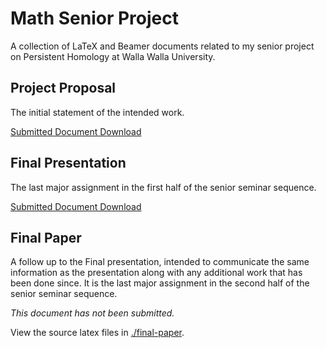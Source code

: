 # Math Senior Project

A collection of LaTeX and Beamer documents related to my senior project on Persistent Homology at Walla Walla University.

## Project Proposal

The initial statement of the intended work.

[Submitted Document Download](https://github.com/stephenermshar/math-senior-project/releases/download/preliminaries/proposal-main.pdf)

## Final Presentation

The last major assignment in the first half of the senior seminar sequence.

[Submitted Document Download](https://github.com/stephenermshar/math-senior-project/releases/download/beamer-final-draft-1/final-beamer-main.pdf)

## Final Paper

A follow up to the Final presentation, intended to communicate the same information
as the presentation along with any additional work that has been done since. It is
the last major assignment in the second half of the senior seminar sequence.

_This document has not been submitted._

View the source latex files in [./final-paper](./final-paper).
